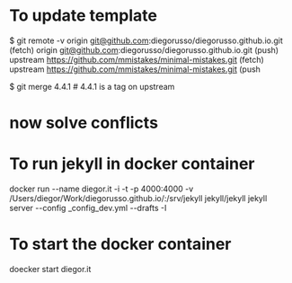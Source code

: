 # To update template

$ git remote -v
origin  git@github.com:diegorusso/diegorusso.github.io.git (fetch)
origin  git@github.com:diegorusso/diegorusso.github.io.git (push)
upstream    https://github.com/mmistakes/minimal-mistakes.git (fetch)
upstream    https://github.com/mmistakes/minimal-mistakes.git (push

$ git merge 4.4.1 # 4.4.1 is a tag on upstream
# now solve conflicts


# To run jekyll in docker container
docker run --name diegor.it -i -t -p 4000:4000 -v /Users/diegor/Work/diegorusso.github.io/:/srv/jekyll jekyll/jekyll jekyll server --config _config_dev.yml --drafts -I

# To start the docker container
doecker start diegor.it

